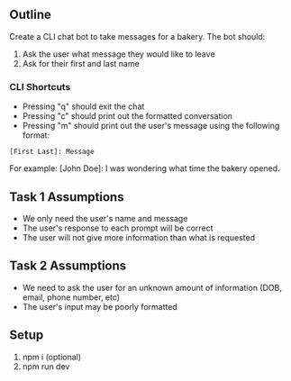## Outline
Create a CLI chat bot to take messages for a bakery. The bot should:
1. Ask the user what message they would like to leave
2. Ask for their first and last name

### CLI Shortcuts
- Pressing "q" should exit the chat
- Pressing "c" should print out the formatted conversation
- Pressing "m" should print out the user's message using the following format:

```
[First Last]: Message
```

For example:
[John Doe]: I was wondering what time the bakery opened.

## Task 1 Assumptions
- We only need the user's name and message
- The user's response to each prompt will be correct
- The user will not give more information than what is requested

## Task 2 Assumptions
- We need to ask the user for an unknown amount of information (DOB, email, phone number, etc)
- The user's input may be poorly formatted

## Setup
1. npm i (optional)
2. npm run dev